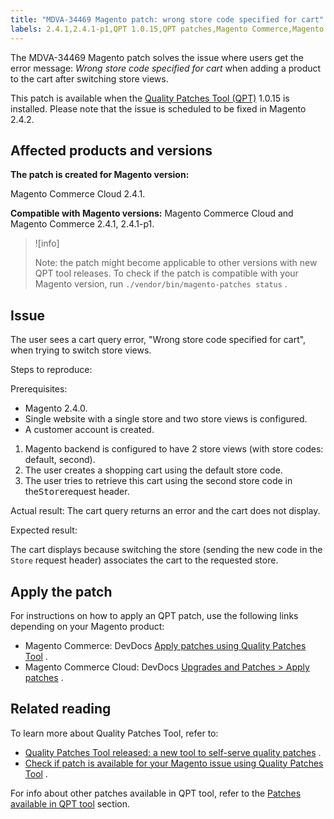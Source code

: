 ```yaml
---
title: "MDVA-34469 Magento patch: wrong store code specified for cart"
labels: 2.4.1,2.4.1-p1,QPT 1.0.15,QPT patches,Magento Commerce,Magento Commerce Cloud,cart,default,headers,store,support tools,views
---
```


The MDVA-34469 Magento patch solves the issue where users get the error message: *Wrong store code specified for cart* when adding a product to the cart after switching store views.

This patch is available when the [Quality Patches Tool (QPT)](https://support.magento.com/hc/en-us/articles/360047139492) 1.0.15 is installed. Please note that the issue is scheduled to be fixed in Magento 2.4.2.

## Affected products and versions

 **The patch is created for Magento version:** 

Magento Commerce Cloud 2.4.1.

 **Compatible with Magento versions:** Magento Commerce Cloud and Magento Commerce 2.4.1, 2.4.1-p1.

>![info]
>
>Note: the patch might become applicable to other versions with new QPT tool releases. To check if the patch is compatible with your Magento version, run `./vendor/bin/magento-patches status` .

## Issue

The user sees a cart query error, "Wrong store code specified for cart", when trying to switch store views.

 <span class="wysiwyg-underline">Steps to reproduce:</span> 

 <span class="wysiwyg-underline">Prerequisites:</span> 

* Magento 2.4.0.
* Single website with a single store and two store views is configured.
* A customer account is created.

1. Magento backend is configured to have 2 store views (with store codes: default, second).
1. The user creates a shopping cart using the default store code.
1. The user tries to retrieve this cart using the second store code in the<tt>Store</tt>request header.

 <span class="wysiwyg-underline">Actual result:</span> The cart query returns an error and the cart does not display. <span class="wysiwyg-underline"></span> 

 <span class="wysiwyg-underline">Expected result:</span> 

The cart displays because switching the store (sending the new code in the `Store` request header) associates the cart to the requested store.

## Apply the patch

For instructions on how to apply an QPT patch, use the following links depending on your Magento product:

* Magento Commerce: DevDocs [Apply patches using Quality Patches Tool](https://devdocs.magento.com/guides/v2.4/comp-mgr/patching/mqp.html) .
* Magento Commerce Cloud: DevDocs [Upgrades and Patches > Apply patches](https://devdocs.magento.com/cloud/project/project-patch.html) .

## Related reading

To learn more about Quality Patches Tool, refer to:

* [Quality Patches Tool released: a new tool to self-serve quality patches](https://support.magento.com/hc/en-us/articles/360047139492) .
* [Check if patch is available for your Magento issue using Quality Patches Tool](https://support.magento.com/hc/en-us/articles/360047125252) .

For info about other patches available in QPT tool, refer to the [Patches available in QPT tool](https://support.magento.com/hc/en-us/sections/360010506631-Patches-available-in-QPT-tool-) section.